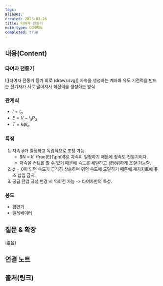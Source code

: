 ```yaml
---
tags: 
aliases: 
created: 2025-03-26
title: 타여자 전동기
note-type: COMMON
completed: true
---
```


## 내용(Content)

### 타여자 전동기

![[타여자 전동기 등가 회로 (draw).svg]]
자속을 생성하는 계자와 유도 기전력을 만드는 전기자가 서로 떨어져서 회전력을 생성하는 방식

### 관계식

- $I = I_{a}$
- $E = V - I_{a}R_{a}$
- $T = k\phi I_{a}$

### 특징

1. 자속 $\phi$가 일정하고 독립적으로 조정 가능.
	- $N = k' \frac{E}{\phi}$로 자속이 일정하기 때문에 정속도 전동기이다.
	- 자속을 컨트롤 할 수 있기 때문에 속도를 세밀하고 광범위하게 조절 가능함.
2. $\phi = 0$이 되면 속도가 급격히 상승하며 위험 속도에 도달하기 때문에 계자회로에 퓨즈 삽입 금지.
3. 공급 전압 극성 변경 시 역회전 가능 -> 타여자만의 특성.

### 용도

- 압연기
- 엘레베이터

## 질문 & 확장

(없음)

## 연결 노트

## 출처(링크)

